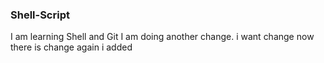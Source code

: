 ### Shell-Script
I am learning Shell and Git 
I am doing another change.
i want change now
there is change
again i added